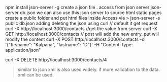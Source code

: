 npm install json-server -g
 create a json file . access from json server 
  json-server db.json
 we can also use this json server to source html static pages
  create a public folder and put html files inside
  Access via >  json-server -s public db.json
 adding deleting the json using curl 
// default it get request
curl -X http://localhost:3000/contacts
//get the value from server 
curl -X GET http://localhost:3000/contacts
// post will add the new entry. put will modify the content 
curl -X POST http://localhost:3000/contacts -d '{"firsname": "Kalpana", "lastname": "D"}' -H "Content-Type: application/json"

curl -X DELETE http://localhost:3000/contacts/4
> similar to json xml is also used widely. if more validation to the data. xml can be used.
